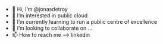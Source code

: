 - 👋 Hi, I’m @jonasdetroy
- 👀 I’m interested in public cloud
- 🌱 I’m currently learning to run a public centre of excellence
- 💞️ I’m looking to collaborate on ...
- 📫 How to reach me --> linkedin

<!---
jonasdetroy/jonasdetroy is a ✨ special ✨ repository because its `README.md` (this file) appears on your GitHub profile.
You can click the Preview link to take a look at your changes.
--->
